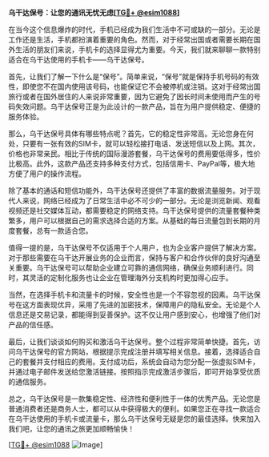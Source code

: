 **乌干达保号：让您的通讯无忧无虑[[TG💪+ @esim1088](https://t.me/s/esim1088)]**

在当今这个信息爆炸的时代，手机已经成为我们生活中不可或缺的一部分。无论是工作还是生活，手机都扮演着重要的角色。然而，对于经常出国或者需要长期在国外生活的朋友们来说，手机卡的选择显得尤为重要。今天，我们就来聊聊一款特别适合在乌干达使用的手机卡——乌干达保号。

首先，让我们了解一下什么是“保号”。简单来说，“保号”就是保持手机号码的有效性，即使您不在国内使用该号码，也能保证它不会被停机或注销。这对于经常出国旅行或者在国外居住的人来说非常重要，因为它避免了因长时间未使用而产生的号码失效问题。乌干达保号正是为此设计的一款产品，旨在为用户提供稳定、便捷的服务体验。

那么，乌干达保号具体有哪些特点呢？首先，它的稳定性非常高。无论您身在何处，只要有一张有效的SIM卡，就可以轻松接打电话、发送短信以及上网。其次，价格也非常亲民。相比于传统的国际漫游套餐，乌干达保号的费用要低得多，性价比极高。此外，这款产品还支持多种支付方式，包括信用卡、PayPal等，极大地方便了用户的操作流程。

除了基本的通话和短信功能外，乌干达保号还提供了丰富的数据流量服务。对于现代人来说，网络已经成为了日常生活中必不可少的一部分。无论是浏览新闻、观看视频还是社交媒体互动，都需要稳定的网络支持。乌干达保号提供的流量套餐种类繁多，用户可以根据自己的需求选择合适的方案。从基础的每日流量包到长期的月度套餐，总有一款适合您。

值得一提的是，乌干达保号不仅适用于个人用户，也为企业客户提供了解决方案。对于那些需要在乌干达开展业务的企业而言，保持与客户和合作伙伴的良好沟通至关重要。乌干达保号可以帮助企业建立可靠的通信网络，确保业务顺利进行。同时，其灵活的定制化服务也让企业在管理海外分支机构时更加得心应手。

当然，在选择手机卡和流量卡的时候，安全性也是一个不容忽视的因素。乌干达保号在这方面表现优异，采用了先进的加密技术，保障用户的隐私安全。无论是个人信息还是交易记录，都能得到妥善保护。这不仅让用户感到安心，也增强了他们对产品的信任感。

最后，让我们谈谈如何购买和激活乌干达保号。整个过程非常简单快捷。首先，访问乌干达保号的官方网站，根据提示完成注册并填写相关信息。接着，选择适合自己的套餐并支付相应的费用。支付成功后，系统会自动为您分配一张虚拟SIM卡，并通过电子邮件发送给您激活链接。按照指示完成激活步骤后，即可开始享受优质的通信服务。

总之，乌干达保号是一款集稳定性、经济性和便利性于一体的优秀产品。无论您是普通消费者还是商务人士，都可以从中获得极大的便利。如果您正在寻找一款适合在乌干达使用的手机卡或流量卡，那么乌干达保号无疑是您的最佳选择。快来加入我们吧，让您的通讯之旅更加顺畅愉快！

[[TG💪+ @esim1088](https://t.me/s/esim1088) ![Image](https://i.postimg.cc/4NQfJmqS/Snipaste-2025-05-13-00-14-12.png)]